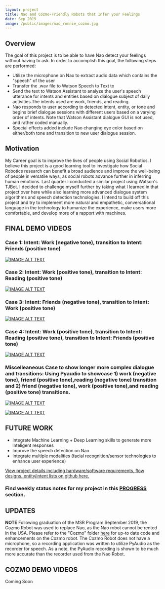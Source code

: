 ```yaml
---
layout: project
title: Nao and Cozmo-Friendly Robots that Infer your Feelings
date: Sep 2019
image: /public/images/nao_ronnie_cozmo.jpg
---
```


## Overview

The goal of this project is to be able to have Nao detect your feelings without having to ask. 
In order to accomplish this goal, the following steps are performed:
  
  * Utilize the microphone on Nao to extract audio data which contains the "speech" of the user
  * Transfer the .wav file to Watson Speech to Text to 
  * Send the text to Watson Assistant to analyze the user's speech utterance for intents and entities based on dialogue subject of daily activities.The intents used are work, friends, and reading. 
  * Nao responds to user according to detected intent, entity, or tone and begins brief dialogue sessions with different users based on a varying order of intents. Note that Watson Assistant dialogue GUI is not used, and rather coded manually. 
  * Special effects added include Nao changing eye color based on either/both tone and transition to new user dialogue session. 

## Motivation
My Career goal is to improve the lives of people using Social Robotics. I believe this project is a good learning tool to investigate how Social Robotics research can benefit a broad audience and improve the well-being of people in versatile ways, as social robots advance further in inferring human emotions. Last quarter I conducted a similar project using Watson's TJBot. I decided to challenge myself further by taking what I learned in that project over here while also learning more advanced dialogue system algorithms and speech detection technologies. I intend to build off this project and try to implement more natural and empathetic, conversational language in the technology to humanize the experience, make users more comfortable, and develop more of a rapport with machines.  

## FINAL DEMO VIDEOS

### Case 1: Intent: Work (negative tone), transition to Intent: Friends (positive tone)
[![IMAGE ALT TEXT](http://img.youtube.com/vi/xur_3fSBAt4/0.jpg)](http://www.youtube.com/watch?v=xur_3fSBAt4 "Nao Daily Activities -2")


### Case 2: Intent: Work (positive tone), transition to Intent: Reading (positive tone)
[![IMAGE ALT TEXT](http://img.youtube.com/vi/66jmLR8TOP4/0.jpg)](http://www.youtube.com/watch?v=66jmLR8TOP4 "Nao Daily Activities -4")

### Case 3: Intent: Friends (negative tone), transition to Intent: Work (positive tone)
[![IMAGE ALT TEXT](http://img.youtube.com/vi/H-bDew_o_LY/0.jpg)](http://www.youtube.com/watch?v=H-bDew_o_LY "Nao Daily Activities -1")

### Case 4: Intent: Work (positive tone), transition to Intent: Reading (positive tone), transition to Intent: Friends (positive tone)
[![IMAGE ALT TEXT](http://img.youtube.com/vi/WCAvr4k9p5Q/0.jpg)](http://www.youtube.com/watch?v=WCAvr4k9p5Q "Nao Daily Activities -3")

### Miscelleaneous Case to show longer more complex dialogue and transitions: Using Pyaudio to showcase 1) work (negative tone), friend (positive tone),reading (negative tone) transition and 2) friend (negative tone), work (positive tone),and reading (positive tone) transitions. 

[![IMAGE ALT TEXT](http://img.youtube.com/vi/k_6R5DoCLJY/0.jpg)](http://www.youtube.com/watch?v=k_6R5DoCLJY "Pyaudio version")

[![IMAGE ALT TEXT](http://img.youtube.com/vi/wk5cIakvZYg/0.jpg)](http://www.youtube.com/watch?v=wk5cIakvZYg "Pyaudio version")




## FUTURE WORK
  * Integrate Machine Learning + Deep Learning skills to generate more inteligent responses
  * Improve the speech detection on Nao
  * Integrate multiple modalities (facial recognition/sensor technologies to enhance user experience)


 [View project details including hardware/software requirements, flow designs, entity/intent lists on github here.](https://github.com/vnoelifant/msr-final-nao)

### Find weekly status notes for my project in this [PROGRESS](https://github.com/vnoelifant/msr-final-nao/blob/master/PROGRESS.md) section.

## UPDATES

**NOTE** Following graduation of the MSR Program September 2019, the Cozmo Robot was used to replace Nao, as the Nao robot cannot be rented in the USA. Please refer to the "Cozmo" folder [here](https://github.com/vnoelifant/msr-final-nao/tree/master/cozmo) for up-to date code and enhancements on the Cozmo robot. The Cozmo Robot does not have a microphone, so a recording application was written to utilize PyAudio as the recorder for speech. As a note, the PyAudio recording is shown to be much more accurate than the recorder used from the Nao Robot. 

## COZMO DEMO VIDEOS

Coming Soon






 



